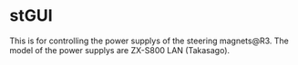 # stGUI
This is for controlling the power supplys of the steering magnets@R3.
The model of the power supplys are ZX-S800 LAN (Takasago).
